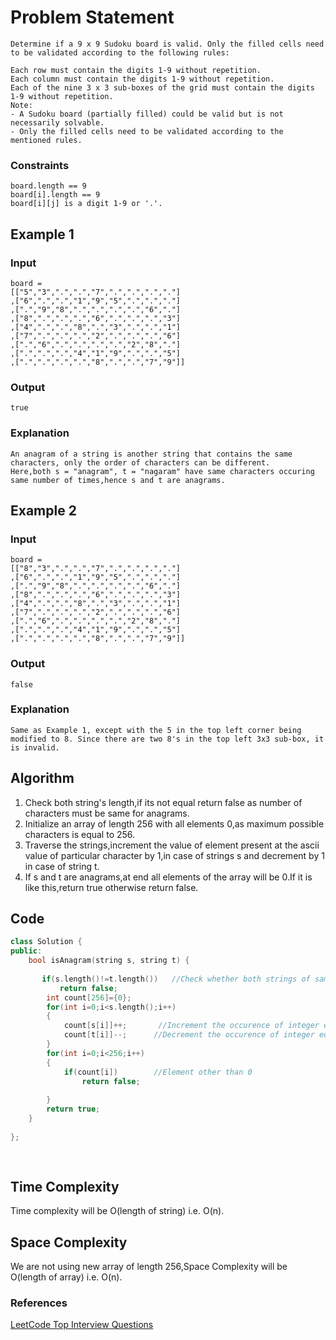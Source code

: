 # Problem Statement
```
Determine if a 9 x 9 Sudoku board is valid. Only the filled cells need to be validated according to the following rules:

Each row must contain the digits 1-9 without repetition.
Each column must contain the digits 1-9 without repetition.
Each of the nine 3 x 3 sub-boxes of the grid must contain the digits 1-9 without repetition.
Note:
- A Sudoku board (partially filled) could be valid but is not necessarily solvable.
- Only the filled cells need to be validated according to the mentioned rules.
```
### Constraints
```
board.length == 9
board[i].length == 9
board[i][j] is a digit 1-9 or '.'.
```
## Example 1
### Input
```
board = 
[["5","3",".",".","7",".",".",".","."]
,["6",".",".","1","9","5",".",".","."]
,[".","9","8",".",".",".",".","6","."]
,["8",".",".",".","6",".",".",".","3"]
,["4",".",".","8",".","3",".",".","1"]
,["7",".",".",".","2",".",".",".","6"]
,[".","6",".",".",".",".","2","8","."]
,[".",".",".","4","1","9",".",".","5"]
,[".",".",".",".","8",".",".","7","9"]]
```
### Output
```
true
```
### Explanation
```
An anagram of a string is another string that contains the same characters, only the order of characters can be different.
Here,both s = "anagram", t = "nagaram" have same characters occuring same number of times,hence s and t are anagrams.
```
## Example 2
### Input
```
board = 
[["8","3",".",".","7",".",".",".","."]
,["6",".",".","1","9","5",".",".","."]
,[".","9","8",".",".",".",".","6","."]
,["8",".",".",".","6",".",".",".","3"]
,["4",".",".","8",".","3",".",".","1"]
,["7",".",".",".","2",".",".",".","6"]
,[".","6",".",".",".",".","2","8","."]
,[".",".",".","4","1","9",".",".","5"]
,[".",".",".",".","8",".",".","7","9"]]
```
### Output
```
false
```
### Explanation
```
Same as Example 1, except with the 5 in the top left corner being modified to 8. Since there are two 8's in the top left 3x3 sub-box, it is invalid.
```

## Algorithm
1. Check both string's length,if its not equal return false as number of characters must be same for anagrams.
2. Initialize an array of length 256 with all elements 0,as maximum possible characters is equal to 256.
3. Traverse the strings,increment the value of element present at the ascii value of particular character by 1,in case of strings s and decrement by 1 in case of string t.
4. If s and t are anagrams,at end all elements of the array will be 0.If it is like this,return true otherwise return false.
## Code

```C++
class Solution {
public:
    bool isAnagram(string s, string t) {
       
       if(s.length()!=t.length())   //Check whether both strings of same length or not
           return false;
        int count[256]={0};
        for(int i=0;i<s.length();i++)
        {
            count[s[i]]++;       //Increment the occurence of integer equal to ASCII value of element of string s 
            count[t[i]]--;      //Decrement the occurence of integer equal to ASCII value of element of string t
        }
        for(int i=0;i<256;i++)
        {
            if(count[i])        //Element other than 0
                return false;
            
        }
        return true;
    }
    
};
        
    

```
## Time Complexity
Time complexity will be O(length of string) i.e. O(n).

## Space Complexity
We are not using new array of length 256,Space Complexity will be O(length of array) i.e. O(n).

### References
[LeetCode Top Interview Questions](https://leetcode.com/explore/featured/card/top-interview-questions-easy/127/strings/882/)

 
